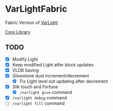 # VarLightFabric

Fabric Version of [VarLight](https://github.com/flori-schwa/VarLight)

[Core Library](https://github.com/flori-schwa/VarLightCore)

## TODO

- [X] Modify Light
- [X] Keep modified Light atfer block updates
- [X] VLDB Saving
- [X] Glowstone dust increment/decrement
  - [X] Fix Light level not updating after decrement
- [X] Silk touch and Fortune
  - [X] `/varlight give` command
- [X] `/varlight debug` command
- [ ] `/varlight fill` command